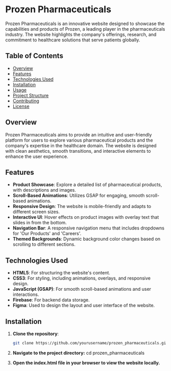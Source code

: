# Prozen Pharmaceuticals

Prozen Pharmaceuticals is an innovative website designed to showcase the capabilities and products of Prozen, a leading player in the pharmaceuticals industry. The website highlights the company's offerings, research, and commitment to healthcare solutions that serve patients globally.

## Table of Contents

- [Overview](#overview)
- [Features](#features)
- [Technologies Used](#technologies-used)
- [Installation](#installation)
- [Usage](#usage)
- [Project Structure](#project-structure)
- [Contributing](#contributing)
- [License](#license)

## Overview

Prozen Pharmaceuticals aims to provide an intuitive and user-friendly platform for users to explore various pharmaceutical products and the company's expertise in the healthcare domain. The website is designed with clean aesthetics, smooth transitions, and interactive elements to enhance the user experience.

## Features

- **Product Showcase**: Explore a detailed list of pharmaceutical products, with descriptions and images.
- **Scroll-Based Animations**: Utilizes GSAP for engaging, smooth scroll-based animations.
- **Responsive Design**: The website is mobile-friendly and adapts to different screen sizes.
- **Interactive UI**: Hover effects on product images with overlay text that slides in from the bottom.
- **Navigation Bar**: A responsive navigation menu that includes dropdowns for 'Our Products' and 'Careers'.
- **Themed Backgrounds**: Dynamic background color changes based on scrolling to different sections.

## Technologies Used

- **HTML5**: For structuring the website's content.
- **CSS3**: For styling, including animations, overlays, and responsive design.
- **JavaScript (GSAP)**: For smooth scroll-based animations and user interactions.
- **Firebase**: For backend data storage.
- **Figma**: Used to design the layout and user interface of the website.

## Installation

1. **Clone the repository**:

   ```bash
   git clone https://github.com/yourusername/prozen_pharmaceuticals.git
2. **Navigate to the project directory:**
            cd prozen_pharmaceuticals

3. **Open the index.html file in your browser to view the website locally.**



